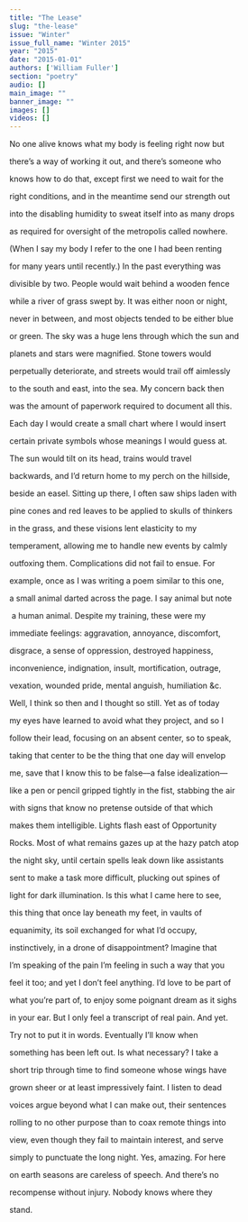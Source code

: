 ```yaml
---
title: "The Lease"
slug: "the-lease"
issue: "Winter"
issue_full_name: "Winter 2015"
year: "2015"
date: "2015-01-01"
authors: ['William Fuller']
section: "poetry"
audio: []
main_image: ""
banner_image: ""
images: []
videos: []
---
```

No one alive knows what my body is feeling right now but 

 there’s a way of working it out, and there’s someone who 

 knows how to do that, except first we need to wait for the

 right conditions, and in the meantime send our strength out

 into the disabling humidity to sweat itself into as many drops

 as required for oversight of the metropolis called nowhere. 

 (When I say my body I refer to the one I had been renting

 for many years until recently.) In the past everything was

 divisible by two. People would wait behind a wooden fence

 while a river of grass swept by. It was either noon or night,

 never in between, and most objects tended to be either blue

 or green. The sky was a huge lens through which the sun and

 planets and stars were magnified. Stone towers would 

 perpetually deteriorate, and streets would trail off aimlessly

 to the south and east, into the sea. My concern back then 

 was the amount of paperwork required to document all this. 

 Each day I would create a small chart where I would insert

 certain private symbols whose meanings I would guess at.

 The sun would tilt on its head, trains would travel 

 backwards, and I’d return home to my perch on the hillside,

 beside an easel. Sitting up there, I often saw ships laden with

 pine cones and red leaves to be applied to skulls of thinkers

 in the grass, and these visions lent elasticity to my

 temperament, allowing me to handle new events by calmly

 outfoxing them. Complications did not fail to ensue. For

 example, once as I was writing a poem similar to this one,

 a small animal darted across the page. I say animal but note

  a human animal. Despite my training, these were my

 immediate feelings: aggravation, annoyance, discomfort,

 disgrace, a sense of oppression, destroyed happiness, 

 inconvenience, indignation, insult, mortification, outrage,

 vexation, wounded pride, mental anguish, humiliation &c.

 Well, I think so then and I thought so still. Yet as of today

 my eyes have learned to avoid what they project, and so I

 follow their lead, focusing on an absent center, so to speak, 

 taking that center to be the thing that one day will envelop

 me, save that I know this to be false––a false idealization–– 

 like a pen or pencil gripped tightly in the fist, stabbing the air

 with signs that know no pretense outside of that which

 makes them intelligible. Lights flash east of Opportunity

 Rocks. Most of what remains gazes up at the hazy patch atop

 the night sky, until certain spells leak down like assistants 

 sent to make a task more difficult, plucking out spines of

 light for dark illumination. Is this what I came here to see,

 this thing that once lay beneath my feet, in vaults of 

 equanimity, its soil exchanged for what I’d occupy, 

 instinctively, in a drone of disappointment? Imagine that 

 I’m speaking of the pain I’m feeling in such a way that you

 feel it too; and yet I don’t feel anything. I’d love to be part of

 what you’re part of, to enjoy some poignant dream as it sighs

 in your ear. But I only feel a transcript of real pain. And yet. 

 Try not to put it in words. Eventually I’ll know when

 something has been left out. Is what necessary? I take a 

 short trip through time to find someone whose wings have

 grown sheer or at least impressively faint. I listen to dead

 voices argue beyond what I can make out, their sentences

 rolling to no other purpose than to coax remote things into

 view, even though they fail to maintain interest, and serve

 simply to punctuate the long night. Yes, amazing. For here

 on earth seasons are careless of speech. And there’s no

 recompense without injury. Nobody knows where they

 stand.

